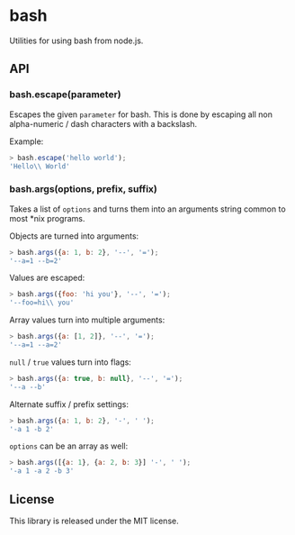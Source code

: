 # bash

Utilities for using bash from node.js.

## API

### bash.escape(parameter)

Escapes the given `parameter` for bash. This is done by escaping all non
alpha-numeric / dash characters with a backslash.

Example:

```javascript
> bash.escape('hello world');
'Hello\\ World'
```

### bash.args(options, prefix, suffix)

Takes a list of `options` and turns them into an arguments string common to
most *nix programs.

Objects are turned into arguments:

```javascript
> bash.args({a: 1, b: 2}, '--', '=');
'--a=1 --b=2'
```

Values are escaped:

```javascript
> bash.args({foo: 'hi you'}, '--', '=');
'--foo=hi\\ you'
```

Array values turn into multiple arguments:

```javascript
> bash.args({a: [1, 2]}, '--', '=');
'--a=1 --a=2'
```

`null` / `true` values turn into flags:

```javascript
> bash.args({a: true, b: null}, '--', '=');
'--a --b'
```

Alternate suffix / prefix settings:

```javascript
> bash.args({a: 1, b: 2}, '-', ' ');
'-a 1 -b 2'
```

`options` can be an array as well:

```javascript
> bash.args([{a: 1}, {a: 2, b: 3}] '-', ' ');
'-a 1 -a 2 -b 3'
```

## License

This library is released under the MIT license.
